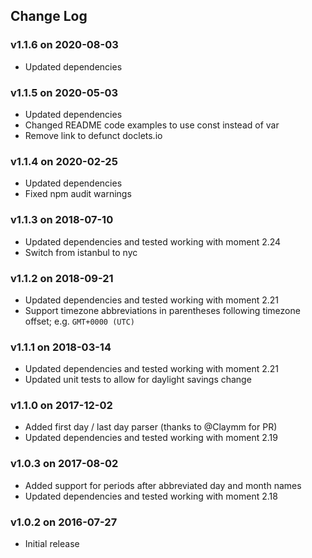## Change Log

### v1.1.6 on 2020-08-03

- Updated dependencies

### v1.1.5 on 2020-05-03

- Updated dependencies
- Changed README code examples to use const instead of var
- Remove link to defunct doclets.io

### v1.1.4 on 2020-02-25

- Updated dependencies
- Fixed npm audit warnings

### v1.1.3 on 2018-07-10

- Updated dependencies and tested working with moment 2.24
- Switch from istanbul to nyc

### v1.1.2 on 2018-09-21

- Updated dependencies and tested working with moment 2.21
- Support timezone abbreviations in parentheses following timezone offset; e.g. `GMT+0000 (UTC)`

### v1.1.1 on 2018-03-14

- Updated dependencies and tested working with moment 2.21
- Updated unit tests to allow for daylight savings change

### v1.1.0 on 2017-12-02

- Added first day / last day parser (thanks to @Claymm for PR)
- Updated dependencies and tested working with moment 2.19

### v1.0.3 on 2017-08-02

- Added support for periods after abbreviated day and month names
- Updated dependencies and tested working with moment 2.18

### v1.0.2 on 2016-07-27

- Initial release
